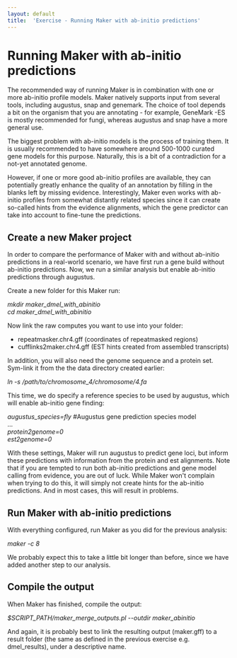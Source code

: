 ```yaml
---
layout: default
title:  'Exercise - Running Maker with ab-initio predictions'
---
```


# Running Maker with ab-initio predictions

The recommended way of running Maker is in combination with one or more ab-initio profile models. Maker natively supports input from several tools, including augustus, snap and genemark. The choice of tool depends a bit on the organism that you are annotating - for example, GeneMark -ES is mostly recommended for fungi, whereas augustus and snap have a more general use.

The biggest problem with ab-initio models is the process of training them. It is usually recommended to have somewhere around 500-1000 curated gene models for this purpose. Naturally, this is a bit of a contradiction for a not-yet annotated genome.

However, if one or more good ab-initio profiles are available, they can potentially greatly enhance the quality of an annotation by filling in the blanks left by missing evidence. Interestingly, Maker even works with ab-initio profiles from somewhat distantly related species since it can create so-called hints from the evidence alignments, which the gene predictor can take into account to fine-tune the predictions.
## Create a new Maker project

In order to compare the performance of Maker with and without ab-initio predictions in a real-world scenario, we have first run a gene build without ab-initio predictions. Now, we run a similar analysis but enable ab-initio predictions through augustus.

Create a new folder for this Maker run:

<i>mkdir maker\_dmel\_with\_abinitio</i>  
<i>cd maker\_dmel\_with\_abinitio</i>

Now link the raw computes you want to use into your folder:

 - repeatmasker.chr4.gff (coordinates of repeatmasked regions)  
 - cufflinks2maker.chr4.gff (EST hints created from assembled transcripts)

In addition, you will also need the genome sequence and a protein set. Sym-link it from the the data directory created earlier:

*ln -s /path/to/chromosome\_4/chromosome/4.fa*

This time, we do specify a reference species to be used by augustus, which will enable ab-initio gene finding:

*augustus\_species=fly* #Augustus gene prediction species model  
...  
<i>protein2genome=0</i>  
<i>est2genome=0</i>

With these settings, Maker will run augustus to predict gene loci, but inform these predictions with information from the protein and est alignments. Note that if you are tempted to run both ab-initio predictions and gene model calling from evidence, you are out of luck. While Maker won't complain when trying to do this, it will simply not create hints for the ab-initio predictions. And in most cases, this will result in problems.
## Run Maker with ab-initio predictions

With everything configured, run Maker as you did for the previous analysis:

*maker -c 8*

We probably expect this to take a little bit longer than before, since we have added another step to our analysis.

## Compile the output

When Maker has finished, compile the output:

<i>$SCRIPT\_PATH/maker\_merge\_outputs.pl --outdir maker\_abinitio</i>  

And again, it is probably best to link the resulting output (maker.gff) to a result folder (the same as defined in the previous exercise e.g. dmel\_results), under a descriptive name.